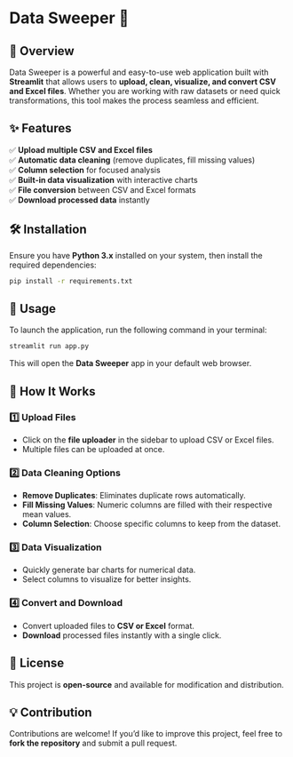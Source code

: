 # Data Sweeper 📀

## 📌 Overview

Data Sweeper is a powerful and easy-to-use web application built with **Streamlit** that allows users to **upload, clean, visualize, and convert CSV and Excel files**. Whether you are working with raw datasets or need quick transformations, this tool makes the process seamless and efficient.

## ✨ Features

✅ **Upload multiple CSV and Excel files**\
✅ **Automatic data cleaning** (remove duplicates, fill missing values)\
✅ **Column selection** for focused analysis\
✅ **Built-in data visualization** with interactive charts\
✅ **File conversion** between CSV and Excel formats\
✅ **Download processed data** instantly

## 🛠️ Installation

Ensure you have **Python 3.x** installed on your system, then install the required dependencies:

```sh
pip install -r requirements.txt
```

## 🚀 Usage

To launch the application, run the following command in your terminal:

```sh
streamlit run app.py
```

This will open the **Data Sweeper** app in your default web browser.

## 📂 How It Works

### 1️⃣ Upload Files

- Click on the **file uploader** in the sidebar to upload CSV or Excel files.
- Multiple files can be uploaded at once.

### 2️⃣ Data Cleaning Options

- **Remove Duplicates**: Eliminates duplicate rows automatically.
- **Fill Missing Values**: Numeric columns are filled with their respective mean values.
- **Column Selection**: Choose specific columns to keep from the dataset.

### 3️⃣ Data Visualization

- Quickly generate bar charts for numerical data.
- Select columns to visualize for better insights.

### 4️⃣ Convert and Download

- Convert uploaded files to **CSV or Excel** format.
- **Download** processed files instantly with a single click.

## 📜 License

This project is **open-source** and available for modification and distribution.

## 💡 Contribution

Contributions are welcome! If you’d like to improve this project, feel free to **fork the repository** and submit a pull request.
